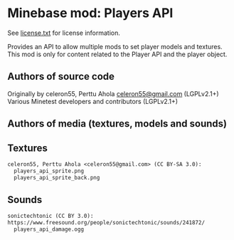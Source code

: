 Minebase mod: Players API
=========================
See [license.txt](./license.txt) for license information.

Provides an API to allow multiple mods to set player models and textures.
This mod is only for content related to the Player API and the player object.

Authors of source code
----------------------
Originally by celeron55, Perttu Ahola <celeron55@gmail.com> (LGPLv2.1+)  
Various Minetest developers and contributors (LGPLv2.1+)

Authors of media (textures, models and sounds)
----------------------------------------------

Textures
--------
```txt
celeron55, Perttu Ahola <celeron55@gmail.com> (CC BY-SA 3.0):
  players_api_sprite.png
  players_api_sprite_back.png
```

Sounds
------
```txt
sonictechtonic (CC BY 3.0):                                                     
https://www.freesound.org/people/sonictechtonic/sounds/241872/                  
  players_api_damage.ogg
```
